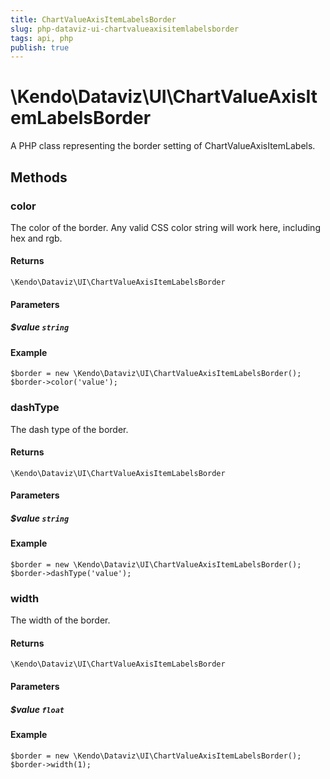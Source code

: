 ```yaml
---
title: ChartValueAxisItemLabelsBorder
slug: php-dataviz-ui-chartvalueaxisitemlabelsborder
tags: api, php
publish: true
---
```


# \Kendo\Dataviz\UI\ChartValueAxisItemLabelsBorder

A PHP class representing the border setting of ChartValueAxisItemLabels.


## Methods

### color
The color of the border. Any valid CSS color string will work here, including
hex and rgb.

#### Returns
`\Kendo\Dataviz\UI\ChartValueAxisItemLabelsBorder`

#### Parameters

##### $value `string`



#### Example 
    $border = new \Kendo\Dataviz\UI\ChartValueAxisItemLabelsBorder();
    $border->color('value');

### dashType
The dash type of the border.

#### Returns
`\Kendo\Dataviz\UI\ChartValueAxisItemLabelsBorder`

#### Parameters

##### $value `string`



#### Example 
    $border = new \Kendo\Dataviz\UI\ChartValueAxisItemLabelsBorder();
    $border->dashType('value');

### width
The width of the border.

#### Returns
`\Kendo\Dataviz\UI\ChartValueAxisItemLabelsBorder`

#### Parameters

##### $value `float`



#### Example 
    $border = new \Kendo\Dataviz\UI\ChartValueAxisItemLabelsBorder();
    $border->width(1);

